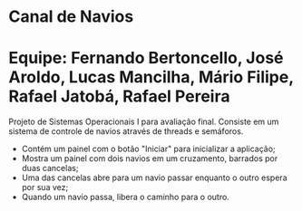 # Canal de Navios
# Equipe: Fernando Bertoncello, José Aroldo, Lucas Mancilha, Mário Filipe, Rafael Jatobá, Rafael Pereira 

Projeto de Sistemas Operacionais I para avaliação final. Consiste em um sistema de controle de navios através de threads e semáforos.

- Contém um painel com o botão "Iniciar" para inicializar a aplicação;
- Mostra um painel com dois navios em um cruzamento, barrados por duas cancelas;
- Uma das cancelas abre para um navio passar enquanto o outro espera por sua vez;
- Quando um navio passa, libera o caminho para o outro.
